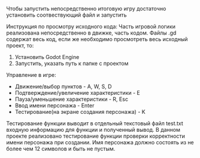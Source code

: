 Чтобы запустить непосредственно итоговую игру достаточно установить соотвествующий файл и запустить

Инструкция по просмотру исходного кода:
Часть игровой логики реализована непосредственно в движке, часть кодом. Файлы .gd содержат весь код, если же необходимо просмотреть весь исходный проект, то:
1. Установить Godot Engine
2. Запустить, указать путь к папке с проектом

Управление в игре: 
* Движение/выбор пунктов - A, W, S, D
* Подтверждение/увеличение характеристики - E
* Пауза/уменьшение характеристики - R, Esc
* Ввод имени персонажа - Enter
* Тестирование(на экране создания персонажа) - K

Тестирование функции выводит в отдельный текстовый файл test.txt входную информацию для функции и полученный вывод.
В данном проекте реализовано тестирование функции проверки корректности имени персонажа при создании. 
Имя персонажа должно состоять из не более чем 12 символов и быть не пустым.
